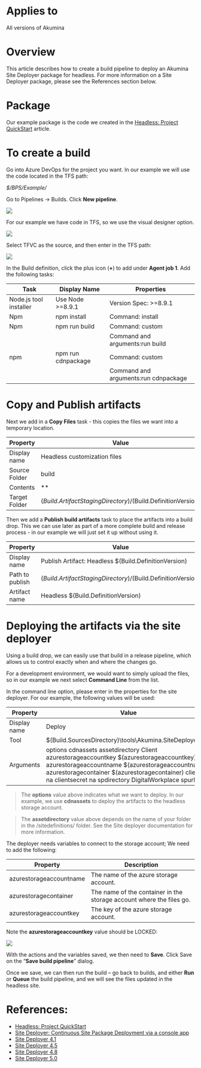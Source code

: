 # Applies to
All versions of Akumina

# Overview
This article describes how to create a build pipeline to deploy an Akumina Site Deployer package for headless. For more information on a Site Deployer package, please see the References section below. 

# Package
Our example package is the code we created in the [Headless: Project QuickStart](https://akumina.github.io/docs/AK-Headless-Project) article.

# To create a build
Go into Azure DevOps for the project you want. In our example we will use the code located in the TFS path:

_$/BPS/Example/_

Go to Pipelines -> Builds. Click **New pipeline**.

![](https://akuminadownloads.blob.core.windows.net/wiki/training/images/azuredevops/1.png)

For our example we have code in TFS, so we use the visual designer option.

![](https://akuminadownloads.blob.core.windows.net/wiki/training/images/azuredevops/2.png)

Select TFVC as the source, and then enter in the TFS path:

![](https://akuminadownloads.blob.core.windows.net/wiki/training/images/azuredevops/3.png)

In the Build definition, click the plus icon (**+**) to add under **Agent job 1**. Add the following tasks:

| Task | Display Name | Properties |
| ------------- |---------------------|---------------------|
| Node.js tool installer | Use Node >=8.9.1 | Version Spec: >=8.9.1 |
| Npm | npm install | Command: install |
| Npm | npm run build | Command: custom |
|  |  | Command and arguments:run build |
| npm | npm run cdnpackage | Command: custom |
|  |  | Command and arguments:run cdnpackage |

# Copy and Publish artifacts
Next we add in a **Copy Files** task - this copies the files we want into a temporary location.

| Property | Value |
| ------------- |---------------------|
| Display name | Headless customization files |
| Source Folder | build |
| Contents | ** |
| Target Folder | $(Build.ArtifactStagingDirectory)/$(Build.DefinitionVersion) |

Then we add a **Publish build artifacts** task to place the artifacts into a build drop. This we can use later as part of a more complete build and release process - in our example we will just set it up without using it.

| Property | Value |
| ------------- |---------------------|
| Display name | Publish Artifact: Headless $(Build.DefinitionVersion) |
| Path to publish | $(Build.ArtifactStagingDirectory)/$(Build.DefinitionVersion) |
| Artifact name | Headless $(Build.DefinitionVersion) |

# Deploying the artifacts via the site deployer
Using a build drop, we can easily use that build in a release pipeline, which allows us to control exactly when and where the changes go.

For a development environment, we would want to simply upload the files, so in our example we next select **Command Line** from the list.

In the command line option, please enter in the properties for the site deployer. For our example, the following values will be used:

| Property | Value |
| ------------- |---------------------|
| Display name | Deploy |
| Tool | $(Build.SourcesDirectory)\tools\Akumina.SiteDeployer.exe |
| Arguments | options cdnassets assetdirectory Client azurestorageaccountkey $(azurestorageaccountkey) azurestorageaccountname $(azurestorageaccountname) azurestoragecontainer $(azurestoragecontainer) clientid na clientsecret na spdirectory DigitalWorkplace spurl na |

> The **options** value above indicates what we want to deploy. In our example, we use **cdnassets** to deploy the artifacts to the headless storage account.

> The **assetdirectory** value above depends on the name of your folder in the /sitedefinitions/ folder.
See the Site deployer documentation for more information.

The deployer needs variables to connect to the storage account; We need to add the following:

| Property | Description |
| ------------- |---------------------|
| azurestorageaccountname | The name of the azure storage account. |
| azurestoragecontainer | The name of the container in the storage account where the files go. |
| azurestorageaccountkey | The key of the azure storage account. |

Note the **azurestorageaccountkey** value should be LOCKED:

![](https://akuminadownloads.blob.core.windows.net/wiki/training/images/azuredevops/6.png)

With the actions and the variables saved, we then need to **Save**. Click Save on the “**Save build pipeline**” dialog.

Once we save, we can then run the build – go back to builds, and either **Run** or **Queue** the build pipeline, and we will see the files updated in the headless site.

# References:
* [Headless: Project QuickStart](https://akumina.github.io/docs/AK-Headless-Project)
* [Site Deployer: Continuous Site Package Deployment via a console app](https://github.com/akumina/AkuminaTraining/wiki/Site-Deployer:-Continuous-Site-Package-Deployment-via-a-console-app)
* [Site Deployer 4.1](https://github.com/akumina/AkuminaDev/tree/master/SiteDeployer)
* [Site Deployer 4.5](https://akumina.github.io/docs/Site-Deployer-Version-4-5)
* [Site Deployer 4.8](https://akumina.github.io/docs/Site-Deployer-Version-4-8)
* [Site Deployer 5.0](https://akumina.github.io/docs/Site-Deployer-Version-5-0)
